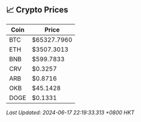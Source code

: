 ## 📈 Crypto Prices

| Coin | Price |
| ---- | ----- |
| BTC | $65327.7960 |
| ETH | $3507.3013 |
| BNB | $599.7833 |
| CRV | $0.3257 |
| ARB | $0.8716 |
| OKB | $45.1428 |
| DOGE | $0.1331 |

_Last Updated: 2024-06-17 22:19:33.313 +0800 HKT_